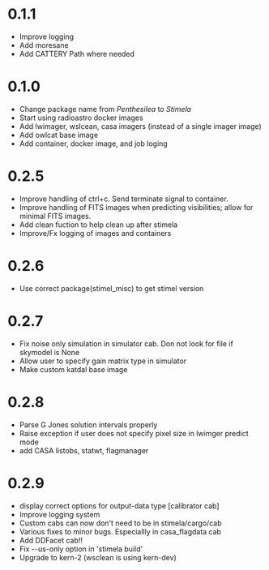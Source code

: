 # 0.1.1

* Improve logging
* Add moresane
* Add CATTERY Path where needed



# 0.1.0

* Change package name from *Penthesilea* to *Stimela*
* Start using radioastro docker images
* Add lwimager, wslcean, casa imagers (instead of a single imager image)
* Add owlcat base image
* Add container, docker image, and job loging

# 0.2.5 
- Improve handling of ctrl+c. Send terminate
  signal to container.   
- Improve handling of FITS images when predicting
  visibilities; allow for minimal FITS images.  
- Add clean fuction to help clean up after stimela  
- Improve/Fx logging of images and containers

# 0.2.6
- Use correct package(stimel_misc) to get stimel version 

# 0.2.7
- Fix noise only simulation in simulator cab. Don not look for file if skymodel is None
- Allow user to specify gain matrix type in simulator   
- Make custom katdal base image

# 0.2.8
- Parse G Jones solution intervals properly
- Raise exception if user does not specify pixel size in lwimger predict mode
- add CASA listobs, statwt, flagmanager

# 0.2.9
- display correct options for output-data type [calibrator cab]
- Improve logging system
- Custom cabs can now don't need to be in stimela/cargo/cab
- Various fixes to minor bugs. Especiallly in casa_flagdata cab
- Add DDFacet cab!!
- Fix --us-only option in 'stimela build'
- Upgrade to kern-2 (wsclean is using kern-dev)
